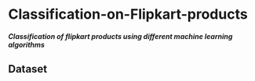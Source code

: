 # Classification-on-Flipkart-products

##### Classification of flipkart products using different machine learning algorithms 

## Dataset
